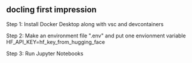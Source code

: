 
## docling first impression

Step 1: Install Docker Desktop along with vsc and devcontainers

Step 2: Make an environment file ".env" and put one envionment variable HF_API_KEY=hf_key_from_hugging_face

Step 3: Run Jupyter Notebooks
